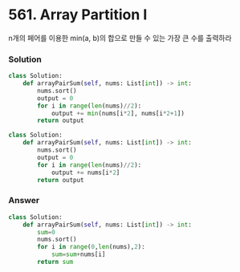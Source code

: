 # 561. Array Partition I

n개의 페어를 이용한 min(a, b)의 합으로 만들 수 있는 가장 큰 수를 출력하라

### Solution

```python
class Solution:
    def arrayPairSum(self, nums: List[int]) -> int:
        nums.sort()
        output = 0
        for i in range(len(nums)//2):
            output += min(nums[i*2], nums[i*2+1])
        return output
```

```python
class Solution:
    def arrayPairSum(self, nums: List[int]) -> int:
        nums.sort()
        output = 0
        for i in range(len(nums)//2):
            output += nums[i*2]
        return output
```

### Answer

```python
class Solution:
    def arrayPairSum(self, nums: List[int]) -> int:
        sum=0
        nums.sort()
        for i in range(0,len(nums),2):
            sum=sum+nums[i]
        return sum
        
```